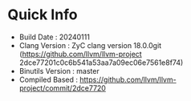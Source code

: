 # Quick Info
* Build Date : 20240111
* Clang Version : ZyC clang version 18.0.0git (https://github.com/llvm/llvm-project 2dce77201c0c6b541a53aa7a09ec06e7561e8f74)
* Binutils Version : master
* Compiled Based : https://github.com/llvm/llvm-project/commit/2dce7720

